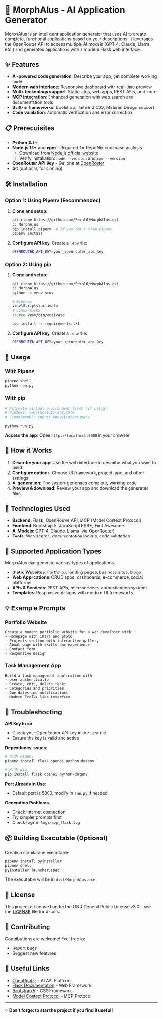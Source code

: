 # 🚀 MorphAIus - AI Application Generator

MorphAIus is an intelligent application generator that uses AI to create complete, functional applications based on your descriptions. It leverages the OpenRouter API to access multiple AI models (GPT-4, Claude, Llama, etc.) and generates applications with a modern Flask web interface.

## ✨ Features

- **AI-powered code generation**: Describe your app, get complete working code
- **Modern web interface**: Responsive dashboard with real-time preview
- **Multi-technology support**: Static sites, web apps, REST APIs, and more
- **MCP integration**: Enhanced generation with web search and documentation tools
- **Built-in frameworks**: Bootstrap, Tailwind CSS, Material Design support
- **Code validation**: Automatic verification and error correction

## 📋 Prerequisites

- **Python 3.8+**
- **Node.js 16+** and **npm** - Required for RepoMix codebase analysis
  - Download from [Node.js official website](https://nodejs.org/)
  - Verify installation: `node --version` and `npm --version`
- **OpenRouter API Key** - Get one at [OpenRouter](https://openrouter.ai/)
- **Git** (optional, for cloning)

## 🛠️ Installation

### Option 1: Using Pipenv (Recommended)

1. **Clone and setup**:
   ```bash
   git clone https://github.com/Pedal0/MorphAIus.git
   cd MorphAIus
   pip install pipenv  # If you don't have pipenv
   pipenv install
   ```

2. **Configure API key**:
   Create a `.env` file:
   ```bash
   OPENROUTER_API_KEY=your_openrouter_api_key
   ```

### Option 2: Using pip

1. **Clone and setup**:
   ```bash
   git clone https://github.com/Pedal0/MorphAIus.git
   cd MorphAIus
   python -m venv venv
   
   # Windows
   venv\Scripts\activate
   # Linux/macOS
   source venv/bin/activate
   
   pip install -r requirements.txt
   ```

2. **Configure API key**:
   Create a `.env` file:
   ```bash
   OPENROUTER_API_KEY=your_openrouter_api_key
   ```

## 🚀 Usage

### With Pipenv
```bash
pipenv shell
python run.py
```

### With pip
```bash
# Activate virtual environment first (if using)
# Windows: venv\Scripts\activate
# Linux/macOS: source venv/bin/activate

python run.py
```

**Access the app**: Open `http://localhost:5000` in your browser

## 📖 How it Works

1. **Describe your app**: Use the web interface to describe what you want to build
2. **Configure options**: Choose UI framework, project type, and other settings
3. **AI generation**: The system generates complete, working code
4. **Preview & download**: Review your app and download the generated files

## 🔧 Technologies Used

- **Backend**: Flask, OpenRouter API, MCP (Model Context Protocol)
- **Frontend**: Bootstrap 5, JavaScript ES6+, Font Awesome
- **AI Models**: GPT-4, Claude, Llama (via OpenRouter)
- **Tools**: Web search, documentation lookup, code validation

## 🎯 Supported Application Types

MorphAIus can generate various types of applications:

- **Static Websites**: Portfolios, landing pages, business sites, blogs
- **Web Applications**: CRUD apps, dashboards, e-commerce, social platforms
- **APIs & Services**: REST APIs, microservices, authentication systems
- **Templates**: Responsive designs with modern UI frameworks

## 💡 Example Prompts

### Portfolio Website
```
Create a modern portfolio website for a web developer with:
- Homepage with intro and photo
- Projects section with interactive gallery
- About page with skills and experience
- Contact form
- Responsive design
```

### Task Management App
```
Build a task management application with:
- User authentication
- Create, edit, delete tasks
- Categories and priorities
- Due dates and notifications
- Modern Trello-like interface
```

## 🔧 Troubleshooting

**API Key Error**:
- Check your OpenRouter API key in the `.env` file
- Ensure the key is valid and active

**Dependency Issues**:
```bash
# With Pipenv
pipenv install flask openai python-dotenv

# With pip
pip install flask openai python-dotenv
```

**Port Already in Use**:
- Default port is 5000, modify in `run.py` if needed

**Generation Problems**:
- Check internet connection
- Try simpler prompts first
- Check logs in `logs/app_flask.log`

## 📦 Building Executable (Optional)

Create a standalone executable:

```bash
pipenv install pyinstaller
pipenv shell
pyinstaller launcher.spec
```

The executable will be in `dist/MorphAIus.exe`

## 📄 License

This project is licensed under the GNU General Public License v3.0 - see the [LICENSE](./LICENSE.md) file for details.

## 🤝 Contributing

Contributions are welcome! Feel free to:
- Report bugs
- Suggest new features

## 🔗 Useful Links

- [OpenRouter](https://openrouter.ai/) - AI API Platform
- [Flask Documentation](https://flask.palletsprojects.com/) - Web Framework
- [Bootstrap 5](https://getbootstrap.com/) - CSS Framework
- [Model Context Protocol](https://modelcontextprotocol.io/) - MCP Protocol

---

⭐ **Don't forget to star the project if you find it useful!**
